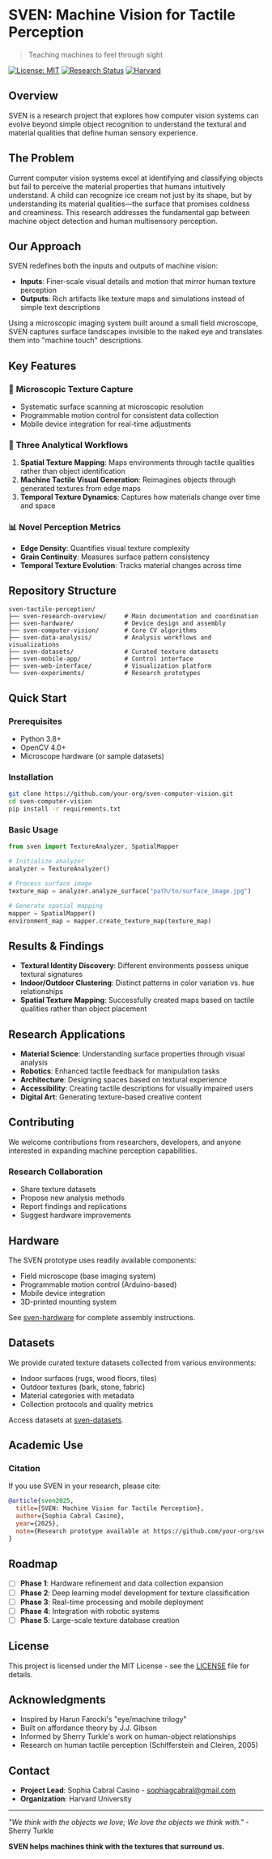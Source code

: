 # SVEN: Machine Vision for Tactile Perception

> Teaching machines to feel through sight

[![License: MIT](https://img.shields.io/badge/License-MIT-yellow.svg)](https://opensource.org/licenses/MIT)
[![Research Status](https://img.shields.io/badge/Status-Research%20Prototype-blue.svg)]()
[![Harvard](https://img.shields.io/badge/Institution-Harvard-crimson.svg)]()

## Overview

SVEN is a research project that explores how computer vision systems can evolve beyond simple object recognition to understand the textural and material qualities that define human sensory experience.

## The Problem

Current computer vision systems excel at identifying and classifying objects but fail to perceive the material properties that humans intuitively understand. A child can recognize ice cream not just by its shape, but by understanding its material qualities—the surface that promises coldness and creaminess. This research addresses the fundamental gap between machine object detection and human multisensory perception.

## Our Approach

SVEN redefines both the inputs and outputs of machine vision:

- **Inputs**: Finer-scale visual details and motion that mirror human texture perception
- **Outputs**: Rich artifacts like texture maps and simulations instead of simple text descriptions

Using a microscopic imaging system built around a small field microscope, SVEN captures surface landscapes invisible to the naked eye and translates them into "machine touch" descriptions.

## Key Features

### 🔬 **Microscopic Texture Capture**
- Systematic surface scanning at microscopic resolution
- Programmable motion control for consistent data collection
- Mobile device integration for real-time adjustments

### 🧠 **Three Analytical Workflows**

1. **Spatial Texture Mapping**: Maps environments through tactile qualities rather than object identification
2. **Machine Tactile Visual Generation**: Reimagines objects through generated textures from edge maps
3. **Temporal Texture Dynamics**: Captures how materials change over time and space

### 📊 **Novel Perception Metrics**
- **Edge Density**: Quantifies visual texture complexity
- **Grain Continuity**: Measures surface pattern consistency
- **Temporal Texture Evolution**: Tracks material changes across time

## Repository Structure

```
sven-tactile-perception/
├── sven-research-overview/     # Main documentation and coordination
├── sven-hardware/              # Device design and assembly
├── sven-computer-vision/       # Core CV algorithms
├── sven-data-analysis/         # Analysis workflows and visualizations
├── sven-datasets/              # Curated texture datasets
├── sven-mobile-app/            # Control interface
├── sven-web-interface/         # Visualization platform
└── sven-experiments/           # Research prototypes
```

## Quick Start

### Prerequisites
- Python 3.8+
- OpenCV 4.0+
- Microscope hardware (or sample datasets)

### Installation
```bash
git clone https://github.com/your-org/sven-computer-vision.git
cd sven-computer-vision
pip install -r requirements.txt
```

### Basic Usage
```python
from sven import TextureAnalyzer, SpatialMapper

# Initialize analyzer
analyzer = TextureAnalyzer()

# Process surface image
texture_map = analyzer.analyze_surface("path/to/surface_image.jpg")

# Generate spatial mapping
mapper = SpatialMapper()
environment_map = mapper.create_texture_map(texture_map)
```

## Results & Findings

- **Textural Identity Discovery**: Different environments possess unique textural signatures
- **Indoor/Outdoor Clustering**: Distinct patterns in color variation vs. hue relationships
- **Spatial Texture Mapping**: Successfully created maps based on tactile qualities rather than object placement

## Research Applications

- **Material Science**: Understanding surface properties through visual analysis
- **Robotics**: Enhanced tactile feedback for manipulation tasks
- **Architecture**: Designing spaces based on textural experience
- **Accessibility**: Creating tactile descriptions for visually impaired users
- **Digital Art**: Generating texture-based creative content

## Contributing

We welcome contributions from researchers, developers, and anyone interested in expanding machine perception capabilities.

### Research Collaboration
- Share texture datasets
- Propose new analysis methods
- Report findings and replications
- Suggest hardware improvements

## Hardware

The SVEN prototype uses readily available components:
- Field microscope (base imaging system)
- Programmable motion control (Arduino-based)
- Mobile device integration
- 3D-printed mounting system

See [sven-hardware](https://github.com/your-org/sven-hardware) for complete assembly instructions.

## Datasets

We provide curated texture datasets collected from various environments:
- Indoor surfaces (rugs, wood floors, tiles)
- Outdoor textures (bark, stone, fabric)
- Material categories with metadata
- Collection protocols and quality metrics

Access datasets at [sven-datasets](https://github.com/your-org/sven-datasets).

## Academic Use

### Citation
If you use SVEN in your research, please cite:
```bibtex
@article{sven2025,
  title={SVEN: Machine Vision for Tactile Perception},
  author={Sophia Cabral Casino},
  year={2025},
  note={Research prototype available at https://github.com/your-org/sven-tactile-perception}
}
```

## Roadmap

- [ ] **Phase 1**: Hardware refinement and data collection expansion
- [ ] **Phase 2**: Deep learning model development for texture classification
- [ ] **Phase 3**: Real-time processing and mobile deployment
- [ ] **Phase 4**: Integration with robotic systems
- [ ] **Phase 5**: Large-scale texture database creation

## License

This project is licensed under the MIT License - see the [LICENSE](LICENSE) file for details.

## Acknowledgments

- Inspired by Harun Farocki's "eye/machine trilogy"
- Built on affordance theory by J.J. Gibson
- Informed by Sherry Turkle's work on human-object relationships
- Research on human tactile perception (Schifferstein and Cleiren, 2005)

## Contact

- **Project Lead**: Sophia Cabral Casino - [sophiagcabral@gmail.com](mailto:sophiagcabral@gmail.com)
- **Organization**: Harvard University


---

*"We think with the objects we love; We love the objects we think with."* - Sherry Turkle

**SVEN helps machines think with the textures that surround us.**
